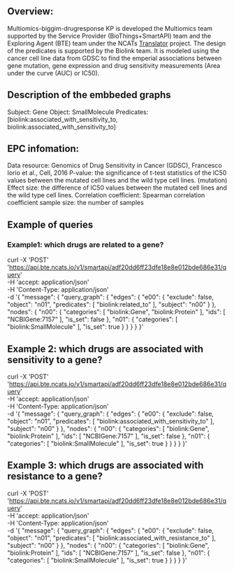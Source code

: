 ## Overview:  
Multiomics-biggim-drugresponse KP is developed the Multiomics team supported by the Service Provider (BioThings+SmartAPI) team and the Exploring Agent (BTE) team under the NCATs [Translator](https://github.com/NCATSTranslator) project. The design of the predicates is supported by the Biolink team. It is modeled using the cancer cell line data from GDSC to find the emperial associations between gene mutation, gene expression and drug sensitivity measurements (Area under the curve (AUC) or IC50). 

## Description of the embbeded graphs
Subject: Gene
Object: SmallMolecule
Predicates: [biolink:associated_with_sensitivity_to, biolink:associated_with_sensitivity_to]

## EPC infomation:
Data resource: Genomics of Drug Sensitivity in Cancer (GDSC), Francesco Iorio et al., Cell, 2016
P-value: the significance of t-test statistics of the IC50 values between the mutated cell lines and the wild type cell lines. (mutation)
Effect size: the difference of IC50 values between the mutated cell lines and the wild type cell lines.
Correlation coefficient: Spearman correlation coefficient
sample size: the number of samples


## Example of queries
### Example1: which drugs are related to a gene?
curl -X 'POST' \
  'https://api.bte.ncats.io/v1/smartapi/adf20dd6ff23dfe18e8e012bde686e31/query' \
  -H 'accept: application/json' \
  -H 'Content-Type: application/json' \
  -d '{
  "message": {
    "query_graph": {
      "edges": {
        "e00": {
          "exclude": false,
          "object": "n01",
          "predicates": [
            "biolink:related_to"
          ],
          "subject": "n00"
        }
      },
      "nodes": {
        "n00": {
          "categories": [
            "biolink:Gene",
            "biolink:Protein"
          ],
          "ids": [
            "NCBIGene:7157"
          ],
          "is_set": false
        },
        "n01": {
          "categories": [
            "biolink:SmallMolecule"
          ],
          "is_set": true
        }
      }
    }
  }
}'


## Example 2: which drugs are associated with sensitivity to a gene?
curl -X 'POST' \
  'https://api.bte.ncats.io/v1/smartapi/adf20dd6ff23dfe18e8e012bde686e31/query' \
  -H 'accept: application/json' \
  -H 'Content-Type: application/json' \
  -d '{
  "message": {
    "query_graph": {
      "edges": {
        "e00": {
          "exclude": false,
          "object": "n01",
          "predicates": [
            "biolink:associated_with_sensitivity_to"
          ],
          "subject": "n00"
        }
      },
      "nodes": {
        "n00": {
          "categories": [
            "biolink:Gene",
            "biolink:Protein"
          ],
          "ids": [
            "NCBIGene:7157"
          ],
          "is_set": false
        },
        "n01": {
          "categories": [
            "biolink:SmallMolecule"
          ],
          "is_set": true
        }
      }
    }
  }
}'

## Example 3: which drugs are associated with resistance to a gene?
curl -X 'POST' \
  'https://api.bte.ncats.io/v1/smartapi/adf20dd6ff23dfe18e8e012bde686e31/query' \
  -H 'accept: application/json' \
  -H 'Content-Type: application/json' \
  -d '{
  "message": {
    "query_graph": {
      "edges": {
        "e00": {
          "exclude": false,
          "object": "n01",
          "predicates": [
            "biolink:associated_with_resistance_to"
          ],
          "subject": "n00"
        }
      },
      "nodes": {
        "n00": {
          "categories": [
            "biolink:Gene",
            "biolink:Protein"
          ],
          "ids": [
            "NCBIGene:7157"
          ],
          "is_set": false
        },
        "n01": {
          "categories": [
            "biolink:SmallMolecule"
          ],
          "is_set": true
        }
      }
    }
  }
}'


